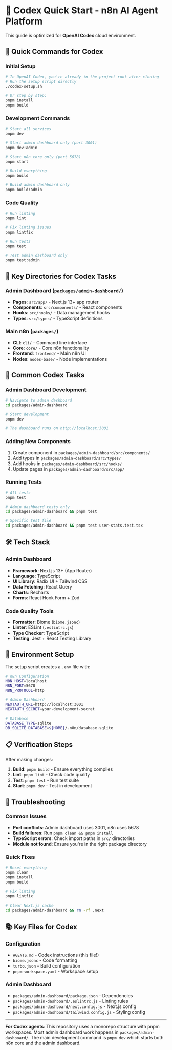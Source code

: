 # 🤖 Codex Quick Start - n8n AI Agent Platform

This guide is optimized for **OpenAI Codex** cloud environment.

## 🚀 Quick Commands for Codex

### Initial Setup
```bash
# In OpenAI Codex, you're already in the project root after cloning
# Run the setup script directly
./codex-setup.sh

# Or step by step:
pnpm install
pnpm build
```

### Development Commands
```bash
# Start all services
pnpm dev

# Start admin dashboard only (port 3001)
pnpm dev:admin

# Start n8n core only (port 5678)  
pnpm start

# Build everything
pnpm build

# Build admin dashboard only
pnpm build:admin
```

### Code Quality
```bash
# Run linting
pnpm lint

# Fix linting issues
pnpm lintfix

# Run tests
pnpm test

# Test admin dashboard only
pnpm test:admin
```

## 📁 Key Directories for Codex Tasks

### Admin Dashboard (`packages/admin-dashboard/`)
- **Pages**: `src/app/` - Next.js 13+ app router
- **Components**: `src/components/` - React components
- **Hooks**: `src/hooks/` - Data management hooks
- **Types**: `src/types/` - TypeScript definitions

### Main n8n (`packages/`)
- **CLI**: `cli/` - Command line interface
- **Core**: `core/` - Core n8n functionality  
- **Frontend**: `frontend/` - Main n8n UI
- **Nodes**: `nodes-base/` - Node implementations

## 🎯 Common Codex Tasks

### Admin Dashboard Development
```bash
# Navigate to admin dashboard
cd packages/admin-dashboard

# Start development
pnpm dev

# The dashboard runs on http://localhost:3001
```

### Adding New Components
1. Create component in `packages/admin-dashboard/src/components/`
2. Add types in `packages/admin-dashboard/src/types/`
3. Add hooks in `packages/admin-dashboard/src/hooks/`
4. Update pages in `packages/admin-dashboard/src/app/`

### Running Tests
```bash
# All tests
pnpm test

# Admin dashboard tests only
cd packages/admin-dashboard && pnpm test

# Specific test file
cd packages/admin-dashboard && pnpm test user-stats.test.tsx
```

## 🛠️ Tech Stack

### Admin Dashboard
- **Framework**: Next.js 13+ (App Router)
- **Language**: TypeScript
- **UI Library**: Radix UI + Tailwind CSS
- **Data Fetching**: React Query
- **Charts**: Recharts
- **Forms**: React Hook Form + Zod

### Code Quality Tools
- **Formatter**: Biome (`biome.jsonc`)
- **Linter**: ESLint (`.eslintrc.js`)
- **Type Checker**: TypeScript
- **Testing**: Jest + React Testing Library

## 🔧 Environment Setup

The setup script creates a `.env` file with:
```bash
# n8n Configuration
N8N_HOST=localhost
N8N_PORT=5678
N8N_PROTOCOL=http

# Admin Dashboard
NEXTAUTH_URL=http://localhost:3001
NEXTAUTH_SECRET=your-development-secret

# Database
DATABASE_TYPE=sqlite
DB_SQLITE_DATABASE=${HOME}/.n8n/database.sqlite
```

## 📋 Verification Steps

After making changes:
1. **Build**: `pnpm build` - Ensure everything compiles
2. **Lint**: `pnpm lint` - Check code quality
3. **Test**: `pnpm test` - Run test suite
4. **Start**: `pnpm dev` - Test in development

## 🐛 Troubleshooting

### Common Issues
- **Port conflicts**: Admin dashboard uses 3001, n8n uses 5678
- **Build failures**: Run `pnpm clean && pnpm install`
- **TypeScript errors**: Check import paths in `src/` directories
- **Module not found**: Ensure you're in the right package directory

### Quick Fixes
```bash
# Reset everything
pnpm clean
pnpm install
pnpm build

# Fix linting
pnpm lintfix

# Clear Next.js cache
cd packages/admin-dashboard && rm -rf .next
```

## 📚 Key Files for Codex

### Configuration
- `AGENTS.md` - Codex instructions (this file!)
- `biome.jsonc` - Code formatting
- `turbo.json` - Build configuration
- `pnpm-workspace.yaml` - Workspace setup

### Admin Dashboard
- `packages/admin-dashboard/package.json` - Dependencies
- `packages/admin-dashboard/.eslintrc.js` - Linting rules
- `packages/admin-dashboard/next.config.js` - Next.js config
- `packages/admin-dashboard/tailwind.config.js` - Styling config

---

**For Codex agents**: This repository uses a monorepo structure with pnpm workspaces. Most admin dashboard work happens in `packages/admin-dashboard/`. The main development command is `pnpm dev` which starts both n8n core and the admin dashboard.
